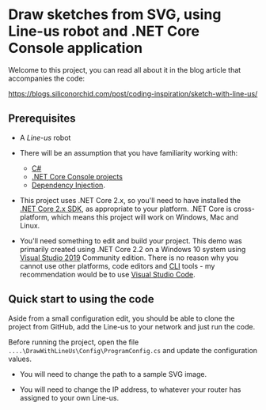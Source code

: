# Draw sketches from SVG, using Line-us robot and .NET Core Console application

Welcome to this project, you can read all about it in the blog article that accompanies the code:

https://blogs.siliconorchid.com/post/coding-inspiration/sketch-with-line-us/


## Prerequisites

* A *Line-us* robot

* There will be an assumption that you have familiarity working with:

    * [C#](https://docs.microsoft.com/en-us/dotnet/csharp/getting-started/introduction-to-the-csharp-language-and-the-net-framework)
    * [.NET Core Console projects](https://docs.microsoft.com/en-us/dotnet/core/tutorials/with-visual-studio)
    * [Dependency Injection](https://en.wikipedia.org/wiki/Dependency_injection).
     

* This project uses .NET Core 2.x, so you'll need to have installed the [.NET Core 2.x  SDK](https://dotnet.microsoft.com/download), as appropriate to your platform.   .NET Core is cross-platform, which means this project will work on Windows, Mac and Linux.

* You'll need something to edit and build your project.  This demo was primarily created using .NET Core 2.2 on a Windows 10 system using [Visual Studio 2019](https://visualstudio.microsoft.com/vs/) Community edition. There is no reason why you cannot use other platforms, code editors and [CLI](https://docs.microsoft.com/en-us/dotnet/core/tutorials/using-with-xplat-cli) tools - my recommendation would be to use [Visual Studio Code](https://code.visualstudio.com/download).



## Quick start to using the code

Aside from a small configuration edit, you should be able to clone the project from GitHub, add the  Line-us to your network and just run the code.   

Before running the project,  open the file `....\DrawWithLineUs\Config\ProgramConfig.cs` and update the configuration values.

* You will need to change the path to a sample SVG image.

* You will need to change the IP address, to whatever your router has assigned to your own  Line-us.
